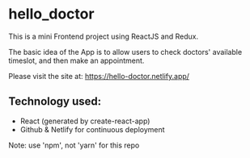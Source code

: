 # hello_doctor
This is a mini Frontend project using ReactJS and Redux.

The basic idea of the App is to allow users to check doctors' available timeslot, and then make an appointment.

Please visit the site at: https://hello-doctor.netlify.app/

## Technology used:
- React (generated by create-react-app)
- Github & Netlify for continuous deployment


Note: use 'npm', not 'yarn' for this repo

